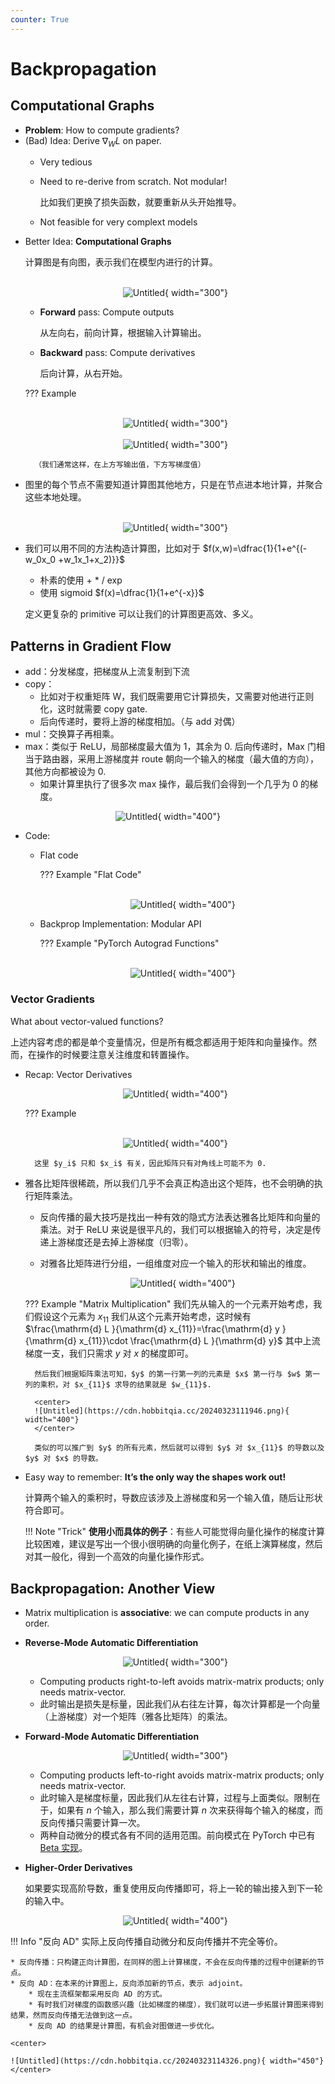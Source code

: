 ```yaml
---
counter: True   
---
```


# Backpropagation

## Computational Graphs

* **Problem**: How to compute gradients?
* (Bad) Idea: Derive $\nabla_W L$ on paper.
    - Very tedious
    - Need to re-derive from scratch. Not modular!
        
        比如我们更换了损失函数，就要重新从头开始推导。
        
    - Not feasible for very complext models
- Better Idea: **Computational Graphs**

    计算图是有向图，表示我们在模型内进行的计算。
        <center>  
        ![Untitled](img/Untitled%2036.png){ width="300"}
        </center>

    - **Forward** pass: Compute outputs
        
        从左向右，前向计算，根据输入计算输出。
        
    - **Backward** pass: Compute derivatives
        
        后向计算，从右开始。
    
    ??? Example
            <center>  
            ![Untitled](img/Untitled%2037.png){ width="300"}
            </center>
            <center>  
            ![Untitled](img/Untitled%2038.png){ width="300"}
            </center>

        （我们通常这样，在上方写输出值，下方写梯度值）

- 图里的每个节点不需要知道计算图其他地方，只是在节点进本地计算，并聚合这些本地处理。
        <center>  
        ![Untitled](img/Untitled%2039.png){ width="300"}
        </center>

- 我们可以用不同的方法构造计算图，比如对于 $f(x,w)=\dfrac{1}{1+e^{(-w_0x_0 +w_1x_1+x_2)}}$
    - 朴素的使用 + * / exp
    - 使用 sigmoid $f(x)=\dfrac{1}{1+e^{-x}}$

    定义更复杂的 primitive 可以让我们的计算图更高效、多义。

## Patterns in Gradient Flow

- add：分发梯度，把梯度从上流复制到下流
- copy：
    - 比如对于权重矩阵 W，我们既需要用它计算损失，又需要对他进行正则化，这时就需要 copy gate.
    - 后向传递时，要将上游的梯度相加。（与 add 对偶）
- mul：交换算子再相乘。
- max：类似于 ReLU，局部梯度最大值为 1，其余为 0. 后向传递时，Max 门相当于路由器，采用上游梯度并 route 朝向一个输入的梯度（最大值的方向），其他方向都被设为 0.
    - 如果计算里执行了很多次 max 操作，最后我们会得到一个几乎为 0 的梯度。

<center>  

![Untitled](img/Untitled%2040.png){ width="400"}
</center>

- Code:
    - Flat code

        ??? Example "Flat Code"
            <center>  
            ![Untitled](https://cdn.hobbitqia.cc/20240323111136.png){ width="400"}
            </center>
            

    - Backprop Implementation: Modular API
        
        ??? Example "PyTorch Autograd Functions"
            <center>  
            ![Untitled](img/Untitled%2041.png){ width="400"}
            </center>
    
### Vector Gradients

What about vector-valued functions?

上述内容考虑的都是单个变量情况，但是所有概念都适用于矩阵和向量操作。然而，在操作的时候要注意关注维度和转置操作。

* Recap: Vector Derivatives
    <center>  

    ![Untitled](img/Untitled%2042.png){ width="400"}
    </center>

    ??? Example
        <center>  
        ![Untitled](https://cdn.hobbitqia.cc/20240323111811.png){ width="400"}
        </center>
            

        这里 $y_i$ 只和 $x_i$ 有关，因此矩阵只有对角线上可能不为 0.

- 雅各比矩阵很稀疏，所以我们几乎不会真正构造出这个矩阵，也不会明确的执行矩阵乘法。
    - 反向传播的最大技巧是找出一种有效的隐式方法表达雅各比矩阵和向量的乘法。对于 ReLU 来说是很平凡的，我们可以根据输入的符号，决定是传递上游梯度还是去掉上游梯度（归零）。
    - 对雅各比矩阵进行分组，一组维度对应一个输入的形状和输出的维度。

        <center>  

        ![Untitled](img/Untitled%2044.png){ width="400"}
        </center>

    ??? Example "Matrix Multiplication"
        我们先从输入的一个元素开始考虑，我们假设这个元素为 $x_{11}$ 我们从这个元素开始考虑，这时候有 $\frac{\mathrm{d} L }{\mathrm{d} x_{11}}=\frac{\mathrm{d} y }{\mathrm{d} x_{11}}\cdot \frac{\mathrm{d} L }{\mathrm{d} y}$ 其中上流梯度一支，我们只需求 $y$ 对 $x$ 的梯度即可。

        然后我们根据矩阵乘法可知，$y$ 的第一行第一列的元素是 $x$ 第一行与 $w$ 第一列的乘积，对 $x_{11}$ 求导的结果就是 $w_{11}$.

        <center>  
        ![Untitled](https://cdn.hobbitqia.cc/20240323111946.png){ width="400"}
        </center>

        类似的可以推广到 $y$ 的所有元素，然后就可以得到 $y$ 对 $x_{11}$ 的导数以及 $y$ 对 $x$ 的导数。

* Easy way to remember: **It’s the only way the shapes work out!**

    计算两个输入的乘积时，导数应该涉及上游梯度和另一个输入值，随后让形状符合即可。

    !!! Note "Trick"
        **使用小而具体的例子**：有些人可能觉得向量化操作的梯度计算比较困难，建议是写出一个很小很明确的向量化例子，在纸上演算梯度，然后对其一般化，得到一个高效的向量化操作形式。

## Backpropagation: Another View

- Matrix multiplication is **associative**: we can compute products in any order.
- **Reverse-Mode Automatic Differentiation**
    
    <center>  

    ![Untitled](https://cdn.hobbitqia.cc/20240323112834.png){ width="300"}
    </center>
    
    
    * Computing products right-to-left avoids matrix-matrix products; only needs matrix-vector.
    * 此时输出是损失是标量，因此我们从右往左计算，每次计算都是一个向量（上游梯度）对一个矩阵（雅各比矩阵）的乘法。
    
- **Forward-Mode Automatic Differentiation**
    
    <center>  

    ![Untitled](https://cdn.hobbitqia.cc/20240323113022.png){ width="300"}
    </center>
    
    * Computing products left-to-right avoids matrix-matrix products; only needs matrix-vector.
    * 此时输入是梯度标量，因此我们从左往右计算，过程与上面类似。限制在于，如果有 $n$ 个输入，那么我们需要计算 $n$ 次来获得每个输入的梯度，而反向传播只需要计算一次。
    * 两种自动微分的模式各有不同的适用范围。前向模式在 PyTorch 中已有 [Beta 实现](https://pytorch.org/tutorials/intermediate/forward_ad_usage.html)。

- **Higher-Order Derivatives**
    
    如果要实现高阶导数，重复使用反向传播即可，将上一轮的输出接入到下一轮的输入中。
    <center>  

    ![Untitled](img/Untitled%2045.png){ width="400"}
    </center>

!!! Info "反向 AD"
    实际上反向传播自动微分和反向传播并不完全等价。

    * 反向传播：只构建正向计算图，在同样的图上计算梯度，不会在反向传播的过程中创建新的节点。
    * 反向 AD：在本来的计算图上，反向添加新的节点，表示 adjoint。
        * 现在主流框架都采用反向 AD 的方式。
        * 有时我们对梯度的函数感兴趣（比如梯度的梯度），我们就可以进一步拓展计算图来得到结果，然而反向传播无法做到这一点。
        * 反向 AD 的结果是计算图，有机会对图做进一步优化。

    <center>  

    ![Untitled](https://cdn.hobbitqia.cc/20240323114326.png){ width="450"}
    </center>